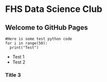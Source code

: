 # FHS Data Science Club

## Welcome to GitHub Pages

```python3
#Here is some test python code
for i in range(50):
  print("Test")
```

- Test 1
- Test 2

### Title 3

